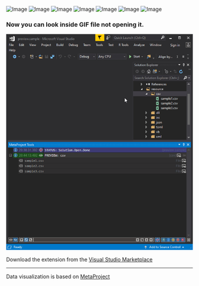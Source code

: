 ![Image](https://img.shields.io/github/license/viacheslav-lozinskyi/Preview-GIF)
![Image](https://img.shields.io/github/issues/viacheslav-lozinskyi/Preview-GIF)
![Image](https://img.shields.io/github/stars/viacheslav-lozinskyi/Preview-GIF)
![Image](https://img.shields.io/github/languages/code-size/viacheslav-lozinskyi/Preview-GIF)
![Image](https://img.shields.io/badge/VS-2019-blueviolet)
![Image](https://img.shields.io/badge/VS-2017-blueviolet)
![Image](https://img.shields.io/badge/VS-2015-blueviolet)

### Now you can look inside GIF file not opening it.

![Image](resource/video/Presentation1.gif)

Download the extension from the [Visual Studio Marketplace](https://marketplace.visualstudio.com/items?itemName=ViacheslavLozinskyi.Preview-GIF)
<hr>
Data visualization is based on <a href="https://marketplace.visualstudio.com/items?itemName=ViacheslavLozinskyi.MetaProject">MetaProject</a>
